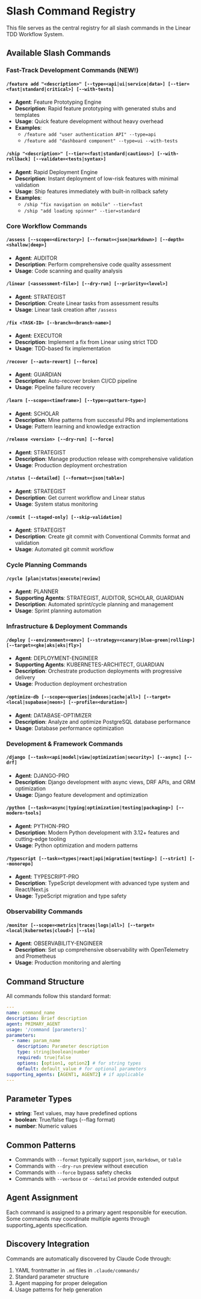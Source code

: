 # Slash Command Registry

This file serves as the central registry for all slash commands in the Linear TDD Workflow System.

## Available Slash Commands

### Fast-Track Development Commands (NEW!)

#### `/feature add "<description>" [--type=<api|ui|service|data>] [--tier=<fast|standard|critical>] [--with-tests]`

- **Agent**: Feature Prototyping Engine
- **Description**: Rapid feature prototyping with generated stubs and templates
- **Usage**: Quick feature development without heavy overhead
- **Examples**:
  - `/feature add "user authentication API" --type=api`
  - `/feature add "dashboard component" --type=ui --with-tests`

#### `/ship "<description>" [--tier=<fast|standard|cautious>] [--with-rollback] [--validate=<tests|syntax>]`

- **Agent**: Rapid Deployment Engine
- **Description**: Instant deployment of low-risk features with minimal validation
- **Usage**: Ship features immediately with built-in rollback safety
- **Examples**:
  - `/ship "fix navigation on mobile" --tier=fast`
  - `/ship "add loading spinner" --tier=standard`

### Core Workflow Commands

#### `/assess [--scope=<directory>] [--format=<json|markdown>] [--depth=<shallow|deep>]`

- **Agent**: AUDITOR
- **Description**: Perform comprehensive code quality assessment
- **Usage**: Code scanning and quality analysis

#### `/linear [<assessment-file>] [--dry-run] [--priority=<level>]`

- **Agent**: STRATEGIST
- **Description**: Create Linear tasks from assessment results
- **Usage**: Linear task creation after `/assess`

#### `/fix <TASK-ID> [--branch=<branch-name>]`

- **Agent**: EXECUTOR
- **Description**: Implement a fix from Linear using strict TDD
- **Usage**: TDD-based fix implementation

#### `/recover [--auto-revert] [--force]`

- **Agent**: GUARDIAN
- **Description**: Auto-recover broken CI/CD pipeline
- **Usage**: Pipeline failure recovery

#### `/learn [--scope=<timeframe>] [--type=<pattern-type>]`

- **Agent**: SCHOLAR
- **Description**: Mine patterns from successful PRs and implementations
- **Usage**: Pattern learning and knowledge extraction

#### `/release <version> [--dry-run] [--force]`

- **Agent**: STRATEGIST
- **Description**: Manage production release with comprehensive validation
- **Usage**: Production deployment orchestration

#### `/status [--detailed] [--format=<json|table>]`

- **Agent**: STRATEGIST
- **Description**: Get current workflow and Linear status
- **Usage**: System status monitoring

#### `/commit [--staged-only] [--skip-validation]`

- **Agent**: STRATEGIST
- **Description**: Create git commit with Conventional Commits format and validation
- **Usage**: Automated git commit workflow

### Cycle Planning Commands

#### `/cycle [plan|status|execute|review]`

- **Agent**: PLANNER
- **Supporting Agents**: STRATEGIST, AUDITOR, SCHOLAR, GUARDIAN
- **Description**: Automated sprint/cycle planning and management
- **Usage**: Sprint planning automation

### Infrastructure & Deployment Commands

#### `/deploy [--environment=<env>] [--strategy=<canary|blue-green|rolling>] [--target=<gke|aks|eks|fly>]`

- **Agent**: DEPLOYMENT-ENGINEER
- **Supporting Agents**: KUBERNETES-ARCHITECT, GUARDIAN
- **Description**: Orchestrate production deployments with progressive delivery
- **Usage**: Production deployment orchestration

#### `/optimize-db [--scope=<queries|indexes|cache|all>] [--target=<local|supabase|neon>] [--profile=<duration>]`

- **Agent**: DATABASE-OPTIMIZER
- **Description**: Analyze and optimize PostgreSQL database performance
- **Usage**: Database performance optimization

### Development & Framework Commands

#### `/django [--task=<api|model|view|optimization|security>] [--async] [--drf]`

- **Agent**: DJANGO-PRO
- **Description**: Django development with async views, DRF APIs, and ORM optimization
- **Usage**: Django feature development and optimization

#### `/python [--task=<async|typing|optimization|testing|packaging>] [--modern-tools]`

- **Agent**: PYTHON-PRO
- **Description**: Modern Python development with 3.12+ features and cutting-edge tooling
- **Usage**: Python optimization and modern patterns

#### `/typescript [--task=<types|react|api|migration|testing>] [--strict] [--monorepo]`

- **Agent**: TYPESCRIPT-PRO
- **Description**: TypeScript development with advanced type system and React/Next.js
- **Usage**: TypeScript migration and type safety

### Observability Commands

#### `/monitor [--scope=<metrics|traces|logs|all>] [--target=<local|kubernetes|cloud>] [--slo]`

- **Agent**: OBSERVABILITY-ENGINEER
- **Description**: Set up comprehensive observability with OpenTelemetry and Prometheus
- **Usage**: Production monitoring and alerting

## Command Structure

All commands follow this standard format:

```yaml
---
name: command_name
description: Brief description
agent: PRIMARY_AGENT
usage: '/command [parameters]'
parameters:
  - name: param_name
    description: Parameter description
    type: string|boolean|number
    required: true|false
    options: [option1, option2] # for string types
    default: default_value # for optional parameters
supporting_agents: [AGENT1, AGENT2] # if applicable
---
```

## Parameter Types

- **string**: Text values, may have predefined options
- **boolean**: True/false flags (--flag format)
- **number**: Numeric values

## Common Patterns

- Commands with `--format` typically support `json`, `markdown`, or `table`
- Commands with `--dry-run` preview without execution
- Commands with `--force` bypass safety checks
- Commands with `--verbose` or `--detailed` provide extended output

## Agent Assignment

Each command is assigned to a primary agent responsible for execution. Some commands may coordinate multiple agents through supporting_agents specification.

## Discovery Integration

Commands are automatically discovered by Claude Code through:

1. YAML frontmatter in `.md` files in `.claude/commands/`
2. Standard parameter structure
3. Agent mapping for proper delegation
4. Usage patterns for help generation
